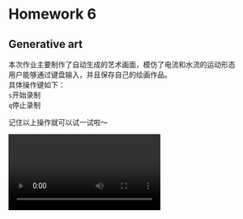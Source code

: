 # Homework 6
## Generative art
本次作业主要制作了自动生成的艺术画面，模仿了电流和水流的运动形态  
用户能够通过键盘输入，并且保存自己的绘画作品。  
具体操作键如下：  
``s``开始录制  
``q``停止录制  


记住以上操作就可以试一试啦～

![illustration](emerge/hello.mp4)

